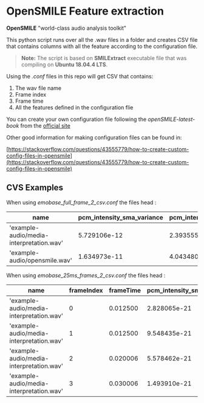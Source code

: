 # OpenSMILE Feature extraction

**OpenSMILE** "world-class audio analysis toolkit" 

This python script runs over all the .wav files in a folder and creates CSV file that contains columns with all the feature according to the configuration file.

>**Note:** The script is based on **SMILExtract** executable file that was compiling on **Ubuntu 18.04.4 LTS**.

Using the *.conf* files in this repo will get CSV that contains:

 1. The wav file name
 2. Frame index
 3. Frame time
 4. All the features defined in the configuration flie

You can create your own configuration file following the *openSMILE-latest-book*
from the [official site](https://www.audeering.com/download/opensmile-2-3-0-zip)

Other good information for making configuration files can be found in:

[https://stackoverflow.com/questions/43555779/how-to-create-custom-config-files-in-opensmile](https://stackoverflow.com/questions/43555779/how-to-create-custom-config-files-in-opensmile)


## CVS Examples

When using *emobase_full_frame_2_csv.conf*  the files head :

|    name                                 |pcm_intensity_sma_variance|pcm_intensity_sma_stdd|
|-----------------------------------------|--------------------------|-------------------------
|'example-audio/media-interpretation.wav' |5.729106e-12              |2.393555e-06          |
|'example-audio/opensmile.wav'            |1.634973e-11              |4.043480e-06          |


When using *emobase_25ms_frames_2_csv.conf*  the files head :

|name                                    |frameIndex|frameTime   |pcm_intensity_sma_variance|
|----------------------------------------|----------|------------|--------------------------|
|'example-audio/media-interpretation.wav'|0         |0.012500    |2.828065e-21              |
|'example-audio/media-interpretation.wav'|1         |0.012500    |9.548435e-21              |
|'example-audio/media-interpretation.wav'|2         |0.020006    |5.578462e-21              |
|'example-audio/media-interpretation.wav'|3         |0.030006    |1.493910e-21              |



